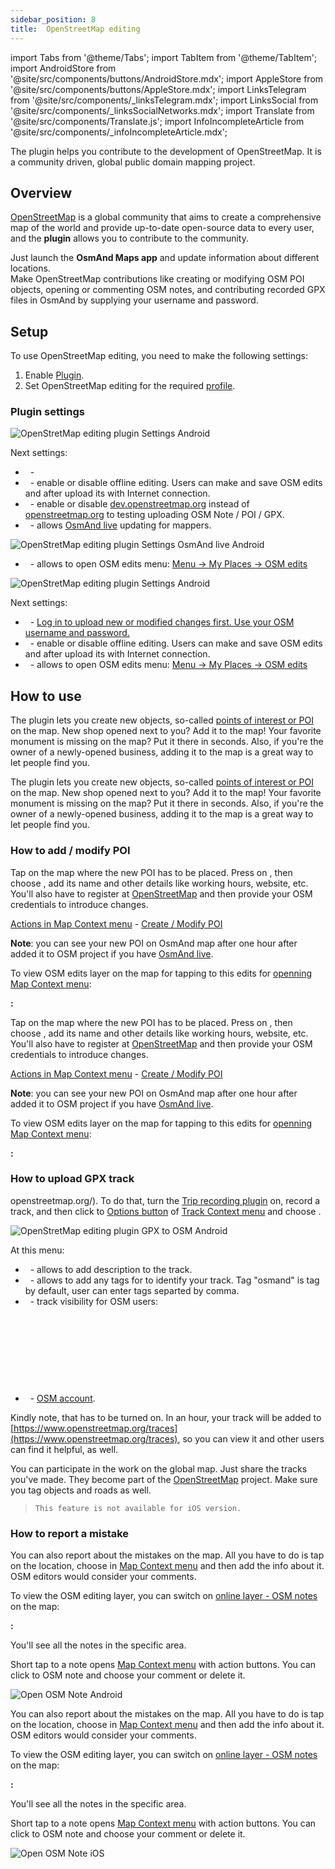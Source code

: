 ```yaml
---
sidebar_position: 8
title:  OpenStreetMap editing
---
```


import Tabs from '@theme/Tabs';
import TabItem from '@theme/TabItem';
import AndroidStore from '@site/src/components/buttons/AndroidStore.mdx';
import AppleStore from '@site/src/components/buttons/AppleStore.mdx';
import LinksTelegram from '@site/src/components/_linksTelegram.mdx';
import LinksSocial from '@site/src/components/_linksSocialNetworks.mdx';
import Translate from '@site/src/components/Translate.js';
import InfoIncompleteArticle from '@site/src/components/_infoIncompleteArticle.mdx';

<InfoIncompleteArticle/>

The plugin helps you contribute to the development of OpenStreetMap. It is a community driven, global public domain mapping project.

## Overview
 

[OpenStreetMap](http://openstreetmap.org/) is a global community that aims to create a comprehensive map of the world and provide up-to-date open-source data to every user, and the **<Translate android="true" ids="osm_editing"/> plugin** allows you to contribute to the community.

Just launch the **OsmAnd Maps app** and update information about different locations.   
Make OpenStreetMap contributions like creating or modifying OSM POI objects, opening or commenting OSM notes, and contributing recorded GPX files in OsmAnd by supplying your username and password. 


## Setup

To use OpenStreetMap editing, you need to make the following settings:    

1. Enable [Plugin](../plugins/index.md#enable--disable).  
2. Set OpenStreetMap editing for the required [profile](../personal/profiles.md).


### Plugin settings

<Tabs groupId="operating-systems">

<TabItem value="android" label="Android">

*<Translate android="true" ids="shared_string_menu,plugins_menu_group,osm_editing_plugin_name,shared_string_settings"/>*

![OpenStretMap editing plugin Settings Android](@site/static/img/plugins/osm-editing/osm_plugin_settings_android.png)

Next settings:
- &nbsp;_<Translate android="true" ids="login_account"/>_ - [<Translate android="true" ids="open_street_map_login_mode"/>](https://www.openstreetmap.org/login) 
- &nbsp;_<Translate android="true" ids="offline_edition"/>_ - enable or disable offline editing. Users can make and save OSM edits and after upload its with Internet connection.
- &nbsp;_<Translate android="true" ids="use_dev_url"/>_ - enable or disable [dev.openstreetmap.org](https://dev.openstreetmap.org/) instead of [openstreetmap.org](http://openstreetmap.org/) to testing uploading OSM Note / POI / GPX.
- &nbsp;_<Translate android="true" ids="map_updates_for_mappers"/>_ - allows [OsmAnd live](../personal/maps.md#osmand-live) updating for mappers.

![OpenStretMap editing plugin Settings OsmAnd live Android](@site/static/img/plugins/osm-editing/osm_plugin_settings_live_android.png)

- &nbsp;_<Translate android="true" ids="layer_osm_edits"/>_ - allows to open OSM edits menu: [Menu → My Places → OSM edits](../personal/myplaces.md) 
 
</TabItem>

<TabItem value="ios" label="iOS">

*<Translate ios="true" ids="menu,shared_string_settings,app_profiles,plugins,product_title_osm_editing"/>*

![OpenStretMap editing plugin Settings Android](@site/static/img/plugins/osm-editing/osm_plugin_settings_ios.png)

Next settings:
- &nbsp;_<Translate ios="true" ids="shared_string_account"/>_ - [Log in to upload new or modified changes first. Use your OSM username and password.](https://www.openstreetmap.org/login) 
- &nbsp;_<Translate ios="true" ids="osm_offline_editing"/>_ - enable or disable offline editing. Users can make and save OSM edits and after upload its with Internet connection.
- &nbsp;_<Translate ios="true" ids="osm_edits_title"/>_ - allows to open OSM edits menu: [Menu → My Places → OSM edits](../personal/myplaces.md) 


</TabItem>

</Tabs>

## How to use

<Tabs groupId="operating-systems">

<TabItem value="android" label="Android">

The plugin lets you create new objects, so-called  [points of interest or POI](../map/point-layers-on-map.md#points-of-interest-poi)  on the map. New shop opened next to you? Add it to the map! Your favorite monument is missing on the map? Put it there in seconds. Also, if you're the owner of a newly-opened business, adding it to the map is a great way to let people find you.

</TabItem>

<TabItem value="ios" label="iOS">

The plugin lets you create new objects, so-called  [points of interest or POI](../map/point-layers-on-map.md#points-of-interest-poi)  on the map. New shop opened next to you? Add it to the map! Your favorite monument is missing on the map? Put it there in seconds. Also, if you're the owner of a newly-opened business, adding it to the map is a great way to let people find you.

</TabItem>

</Tabs>

### How to add / modify POI

<Tabs groupId="operating-systems">

<TabItem value="android" label="Android">

Tap on the map where the new POI has to be placed. Press on [<Translate android="true" ids="shared_string_actions"/>](../map/map-context-menu.md#actions), then choose [<Translate android="true" ids="context_menu_item_create_poi"/>](../map/map-context-menu.md#-create--modify-poi), add its name and other details like working hours, website, etc. You'll also have to register at [OpenStreetMap](http://openstreetmap.org/) and then provide your OSM credentials to introduce changes.

[Actions in Map Context menu](../map/map-context-menu.md#actions) - [Create / Modify POI](../map/map-context-menu.md#-create--modify-poi)

**Note**: you can see your new POI on OsmAnd map after one hour after added it to OSM project if you have [OsmAnd live](../personal/maps.md#osmand-live).

To view OSM edits layer on the map for tapping to this edits for [openning Map Context menu](../map/map-context-menu.md#-upload-poi--osm-note):

**<Translate android="true" ids="android_button_seq"/>:** <Translate android="true" ids="shared_string_menu,configure_map,layer_osm_edits"/>

</TabItem>

<TabItem value="ios" label="iOS">

Tap on the map where the new POI has to be placed. Press on [<Translate android="true" ids="shared_string_actions"/>](../map/map-context-menu.md#actions), then choose [<Translate android="true" ids="context_menu_item_create_poi"/>](../map/map-context-menu.md#-create--modify-poi), add its name and other details like working hours, website, etc. You'll also have to register at [OpenStreetMap](http://openstreetmap.org/) and then provide your OSM credentials to introduce changes.

[Actions in Map Context menu](../map/map-context-menu.md#actions) - [Create / Modify POI](../map/map-context-menu.md#-create--modify-poi)

**Note**: you can see your new POI on OsmAnd map after one hour after added it to OSM project if you have [OsmAnd live](../personal/maps.md#osmand-live).

To view OSM edits layer on the map for tapping to this edits for [openning Map Context menu](../map/map-context-menu.md#-upload-poi--osm-note):

**<Translate ios="true" ids="ios_button_seq"/>:** <Translate ios="true" ids="menu,configure_map,osm_edits_offline_layer"/>

</TabItem>

</Tabs>

### How to upload GPX track

<Tabs groupId="operating-systems">

<TabItem value="android" label="Android">

openstreetmap.org/). To do that, turn the [Trip recording plugin](../plugins/trip-recording.md) on, record a track, and then click to [Options button](../map/track-context-menu.md#options) of [Track Context menu](../map/track-context-menu.md) and choose <Translate android="true" ids="upload_to_openstreetmap"/>. 

![OpenStretMap editing plugin GPX to OSM Android](@site/static/img/plugins/osm-editing/osm_plugin_gpx_to_osm_android.png)

At this menu:
- &nbsp;<Translate android="true" ids="shared_string_description"/> - allows to add description to the track.
- &nbsp;<Translate android="true" ids="gpx_tags_txt"/> - allows to add any tags for to identify your track. Tag "osmand" is tag by default, user can enter tags separted by comma.
- &nbsp;<Translate android="true" ids="gpx_visibility_txt"/> - track visibility for OSM users:

 &nbsp;<Translate android="true" ids="gpx_upload_public_visibility_descr"/>
 
 &nbsp;<Translate android="true" ids="gpx_upload_identifiable_visibility_descr"/>
 
 &nbsp;<Translate android="true" ids="gpx_upload_trackable_visibility_descr"/>
 
 &nbsp;<Translate android="true" ids="gpx_upload_private_visibility_descr"/>
 
- &nbsp;<Translate android="true" ids="login_account"/> - [OSM account](https://www.openstreetmap.org/login).


Kindly note, that <Translate android="true" ids="osm_editing"/> has to be turned on. 
In an hour, your track will be added to [https://www.openstreetmap.org/traces](https://www.openstreetmap.org/traces), so you can view it and other users can find it helpful, as well. 

You can participate in the work on the global map. Just share the tracks you've made. They become part of the [OpenStreetMap](http://openstreetmap.org/) project. Make sure you tag objects and roads as well.

</TabItem>

<TabItem value="ios" label="iOS">


> ```This feature is not available for iOS version. ```

</TabItem>

</Tabs>

### How to report a mistake

<Tabs groupId="operating-systems">

<TabItem value="android" label="Android">

You can also report about the mistakes on the map. All you have to do is tap on the location, choose [<Translate android="true" ids="context_menu_item_open_note"/>](../map/map-context-menu.md#-open-osm-note) in [Map Context menu](../map/map-context-menu.md) and then add the info about it. OSM editors would consider your comments.

To view the OSM editing layer, you can switch on  [online layer - OSM notes](../map/configure-map-menu.md#map-layers) on the map:

**<Translate android="true" ids="android_button_seq"/>:** <Translate android="true" ids="shared_string_menu,configure_map,layer_osm_bugs"/> 

You'll see all the notes in the specific area.

Short tap to a note opens [Map Context menu](../map/map-context-menu.md#-comment--close-osm-note) with action buttons. You can click to OSM note and choose your comment or delete it.

![Open OSM Note Android](@site/static/img/plugins/osm-editing/osm_notes_online_android.png)

</TabItem>

<TabItem value="ios" label="iOS">

You can also report about the mistakes on the map. All you have to do is tap on the location, choose [<Translate android="true" ids="context_menu_item_open_note"/>](../map/map-context-menu.md#-open-osm-note) in [Map Context menu](../map/map-context-menu.md) and then add the info about it. OSM editors would consider your comments.

To view the OSM editing layer, you can switch on  [online layer - OSM notes](../map/configure-map-menu.md#map-layers) on the map:

**<Translate ios="true" ids="ios_button_seq"/>:** <Translate ios="true" ids="menu,configure_map,osm_notes_online_layer"/>

You'll see all the notes in the specific area.

Short tap to a note opens [Map Context menu](../map/map-context-menu.md#-comment--close-osm-note) with action buttons. You can click to OSM note and choose your comment or delete it.

![Open OSM Note iOS](@site/static/img/plugins/osm-editing/osm_notes_online_ios.png)

</TabItem>

</Tabs>
